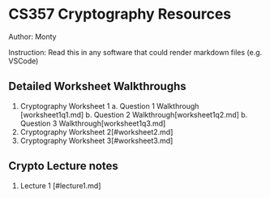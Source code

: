 # CS357 Cryptography Resources
Author: Monty

Instruction: Read this in any software that could render markdown files (e.g. VSCode)

## Detailed Worksheet Walkthroughs
1. Cryptography Worksheet 1
    a. Question 1 Walkthrough [worksheet1q1.md]
    b. Question 2 Walkthrough[worksheet1q2.md]
    b. Question 3 Walkthrough[worksheet1q3.md]
2. Cryptography Worksheet 2[#worksheet2.md]
2. Cryptography Worksheet 3[#worksheet3.md]
## Crypto Lecture notes
1. Lecture 1 [#lecture1.md]